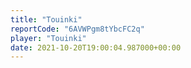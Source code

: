```yaml
---
title: "Touinki"
reportCode: "6AVWPgm8tYbcFC2q"
player: "Touinki"
date: 2021-10-20T19:00:04.987000+00:00
---
```

